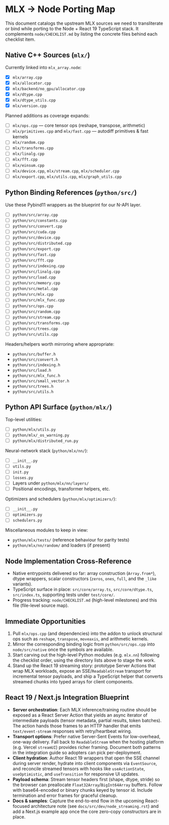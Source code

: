 # MLX → Node Porting Map

This document catalogs the upstream MLX sources we need to transliterate or
bind while porting to the Node + React 19 TypeScript stack. It complements
`node/CHECKLIST.md` by listing the concrete files behind each checklist item.

## Native C++ Sources (`mlx/`)

Currently linked into `mlx_array.node`:

- [x] `mlx/array.cpp`
- [x] `mlx/allocator.cpp`
- [x] `mlx/backend/no_gpu/allocator.cpp`
- [x] `mlx/dtype.cpp`
- [x] `mlx/dtype_utils.cpp`
- [x] `mlx/version.cpp`

Planned additions as coverage expands:

- [ ] `mlx/ops.cpp` — core tensor ops (reshape, transpose, arithmetic)
- [ ] `mlx/primitives.cpp` and `mlx/fast.cpp` — autodiff primitives & fast kernels
- [ ] `mlx/random.cpp`
- [ ] `mlx/transforms.cpp`
- [ ] `mlx/linalg.cpp`
- [ ] `mlx/fft.cpp`
- [ ] `mlx/einsum.cpp`
- [ ] `mlx/device.cpp`, `mlx/stream.cpp`, `mlx/scheduler.cpp`
- [ ] `mlx/export.cpp`, `mlx/utils.cpp`, `mlx/graph_utils.cpp`

## Python Binding References (`python/src/`)

Use these Pybind11 wrappers as the blueprint for our N-API layer.

- [ ] `python/src/array.cpp`
- [ ] `python/src/constants.cpp`
- [ ] `python/src/convert.cpp`
- [ ] `python/src/cuda.cpp`
- [ ] `python/src/device.cpp`
- [ ] `python/src/distributed.cpp`
- [ ] `python/src/export.cpp`
- [ ] `python/src/fast.cpp`
- [ ] `python/src/fft.cpp`
- [ ] `python/src/indexing.cpp`
- [ ] `python/src/linalg.cpp`
- [ ] `python/src/load.cpp`
- [ ] `python/src/memory.cpp`
- [ ] `python/src/metal.cpp`
- [ ] `python/src/mlx.cpp`
- [ ] `python/src/mlx_func.cpp`
- [ ] `python/src/ops.cpp`
- [ ] `python/src/random.cpp`
- [ ] `python/src/stream.cpp`
- [ ] `python/src/transforms.cpp`
- [ ] `python/src/trees.cpp`
- [ ] `python/src/utils.cpp`

Headers/helpers worth mirroring where appropriate:

- `python/src/buffer.h`
- `python/src/convert.h`
- `python/src/indexing.h`
- `python/src/load.h`
- `python/src/mlx_func.h`
- `python/src/small_vector.h`
- `python/src/trees.h`
- `python/src/utils.h`

## Python API Surface (`python/mlx/`)

Top-level utilities:

- [ ] `python/mlx/utils.py`
- [ ] `python/mlx/_os_warning.py`
- [ ] `python/mlx/distributed_run.py`

Neural-network stack (`python/mlx/nn/`):

- [ ] `__init__.py`
- [ ] `utils.py`
- [ ] `init.py`
- [ ] `losses.py`
- [ ] Layers under `python/mlx/nn/layers/`
- [ ] Positional encodings, transformer helpers, etc.

Optimizers and schedulers (`python/mlx/optimizers/`):

- [ ] `__init__.py`
- [ ] `optimizers.py`
- [ ] `schedulers.py`

Miscellaneous modules to keep in view:

- `python/mlx/tests/` (reference behaviour for parity tests)
- `python/mlx/nn/random/` and loaders (if present)

## Node Implementation Cross-Reference

- Native entrypoints delivered so far: array construction (`Array.from*`), dtype
  wrappers, scalar constructors (`zeros`, `ones`, `full`, and the `_like`
  variants).
- TypeScript surface in place: `src/core/array.ts`, `src/core/dtype.ts`,
  `src/index.ts`, supporting tests under `test/core/`.
- Progress tracking: `node/CHECKLIST.md` (high-level milestones) and this file
  (file-level source map).

## Immediate Opportunities

1. Pull `mlx/ops.cpp` (and dependencies) into the addon to unlock structural
   ops such as `reshape`, `transpose`, `moveaxis`, and arithmetic kernels.
2. Mirror the corresponding binding logic from `python/src/ops.cpp` into
   `node/src/native` once the symbols are available.
3. Start carving out the high-level Python modules (e.g. `mlx.nn`) following the
   checklist order, using the directory lists above to stage the work.
4. Stand up the React 19 streaming story: prototype Server Actions that wrap
   MLX workloads, expose an SSE/`ReadableStream` transport for incremental
   tensor payloads, and ship a TypeScript helper that converts streamed chunks
   into typed arrays for client components.

## React 19 / Next.js Integration Blueprint

- **Server orchestration**: Each MLX inference/training routine should be
  exposed as a React Server Action that yields an async iterator of
  intermediate payloads (tensor metadata, partial results, token batches).
  The action hands those frames to an HTTP handler that emits
  `text/event-stream` responses with retry/heartbeat wiring.
- **Transport options**: Prefer native Server-Sent Events for low-overhead,
  one-way delivery. Fall back to `ReadableStream` when the hosting platform
  (e.g. Vercel `streamUI`) provides richer framing. Document both patterns in
  the integration guide so adopters can pick per-deployment.
- **Client hydration**: Author React 19 wrappers that open the SSE channel
  during server render, hydrate into client components via `EventSource`, and
  reconcile streamed tensors with hooks like `useActionState`, `useOptimistic`,
  and `useTransition` for responsive UI updates.
- **Payload schema**: Stream tensor headers first (shape, dtype, stride) so the
  browser can preallocate `Float32Array`/`BigInt64Array` buffers. Follow with
  base64-encoded or binary chunks keyed by tensor id. Include termination and
  error frames for graceful cleanup.
- **Docs & samples**: Capture the end-to-end flow in the upcoming React-focused
  architecture note (see `docs/src/dev/node_streaming.rst`) and add a Next.js
  example app once the core zero-copy constructors are in place.
